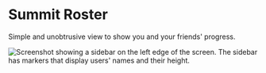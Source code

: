 # Summit Roster

Simple and unobtrusive view to show you and your friends' progress.

![Screenshot showing a sidebar on the left edge of the screen. The sidebar has markers that display users' names and their height.](https://github.com/jspapp/SummitRoster/blob/main/screenshot.jpg?raw=true)